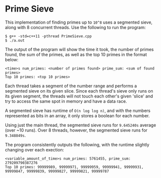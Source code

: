 # Prime Sieve

This implementation of finding primes up to `10^8` uses a segmented sieve, along with 8 concurrent threads.
Use the following to run the program:
```
$ g++ -std=c++11 -pthread PrimeSieve.cpp
$ ./a.out
```

The output of the program will show the time it took, the number of primes found, the sum of the primes, as well as the top 10 primes
in the format below:
```
<time>s num_primes: <number of primes found> prime_sum: <sum of found primes>
Top 10 primes: <top 10 primes>
```

Each thread takes a segment of the number range and performs a segmented sieve on its given slice. Since each thread's sieve only runs
on its given segment, the threads will not touch each other's given 'slice' and try to access the same spot in memory and have a data race.

A segmented sieve has runtime of `O(n log log n)`, and with the numbers represented as bits in an array, it only stores a boolean for each number.

Using just the main thread, the segmented sieve runs for `9.645240s` average (over ~10 runs). Over 8 threads, however, the segmented
sieve runs for `9.348849s`.

The program consistently outputs the following, with the runtime slightly changing over each exection:
```
<variable_amount_of_time>s num_primes: 5761455, prime_sum: 279209790387276
Top 10 primes: 99999989, 99999971, 99999959, 99999941, 99999931, 99999847, 99999839, 99999827, 99999821, 99999787
```
